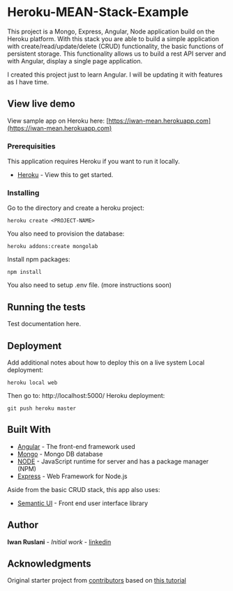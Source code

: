 # Heroku-MEAN-Stack-Example

This project is a Mongo, Express, Angular, Node application build on the Heroku platform. With this stack you are able to build a simple application with create/read/update/delete (CRUD) functionality, the basic functions of persistent storage. This functionality allows us to build a rest API server and with Angular, display a single page application.

I created this project just to learn Angular. I will be updating it with features as I have time.

## View live demo

View sample app on Heroku here: [https://iwan-mean.herokuapp.com](https://iwan-mean.herokuapp.com)


### Prerequisities

This application requires Heroku if you want to run it locally.

* [Heroku](https://devcenter.heroku.com/) - View this to get started.


### Installing

Go to the directory and create a heroku project:
```
heroku create <PROJECT-NAME>
```
You also need to provision the database:
```
heroku addons:create mongolab
```
Install npm packages:
```
npm install
```
You also need to setup .env file. (more instructions soon)

## Running the tests

Test documentation here.

## Deployment

Add additional notes about how to deploy this on a live system
Local deployment:
```
heroku local web
```
Then go to: http://localhost:5000/
Heroku deployment:
```
git push heroku master
```

## Built With

* [Angular](https://angularjs.org/) - The front-end framework used
* [Mongo](https://docs.mongodb.com/manual/) - Mongo DB database
* [NODE](https://nodejs.org/en/) - JavaScript runtime for server and has a package manager (NPM)  
* [Express](https://expressjs.com/) - Web Framework for Node.js

Aside from the basic CRUD stack, this app also uses:
* [Semantic UI](http://semantic-ui.com/) - Front end user interface library

## Author

**Iwan Ruslani** - *Initial work* - [linkedin](https://www.linkedin.com/in/iwan-ruslani-665a564)


## Acknowledgments

Original starter project from  [contributors](https://github.com/chrisckchang/mean-contactlist) based on [this tutorial](https://devcenter.heroku.com/articles/mean-apps-restful-api)
